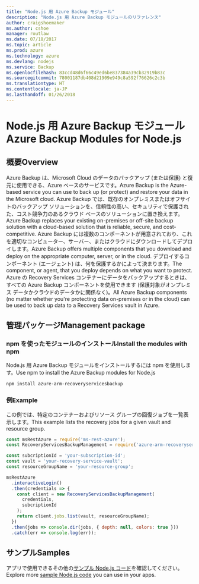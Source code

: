 ```yaml
---
title: "Node.js 用 Azure Backup モジュール"
description: "Node.js 用 Azure Backup モジュールのリファレンス"
author: craigshoemaker
ms.author: cshoe
manager: routlaw
ms.date: 07/18/2017
ms.topic: article
ms.prod: azure
ms.technology: azure
ms.devlang: nodejs
ms.service: Backup
ms.openlocfilehash: 83ccd48d6f66c49ed6be837384a39cb32919b83c
ms.sourcegitcommit: 78001187db408d21909e949c8a592f76626c2c3b
ms.translationtype: HT
ms.contentlocale: ja-JP
ms.lasthandoff: 01/26/2018
---
```

# <a name="azure-backup-modules-for-nodejs"></a><span data-ttu-id="e8cd1-103">Node.js 用 Azure Backup モジュール</span><span class="sxs-lookup"><span data-stu-id="e8cd1-103">Azure Backup Modules for Node.js</span></span>

## <a name="overview"></a><span data-ttu-id="e8cd1-104">概要</span><span class="sxs-lookup"><span data-stu-id="e8cd1-104">Overview</span></span>

<span data-ttu-id="e8cd1-105">Azure Backup は、Microsoft Cloud のデータのバックアップ (または保護) と復元に使用できる、Azure ベースのサービスです。</span><span class="sxs-lookup"><span data-stu-id="e8cd1-105">Azure Backup is the Azure-based service you can use to back up (or protect) and restore your data in the Microsoft cloud.</span></span> <span data-ttu-id="e8cd1-106">Azure Backup では、既存のオンプレミスまたはオフサイトのバックアップ ソリューションを、信頼性の高い、セキュリティで保護された、コスト競争力のあるクラウド ベースのソリューションに置き換えます。</span><span class="sxs-lookup"><span data-stu-id="e8cd1-106">Azure Backup replaces your existing on-premises or off-site backup solution with a cloud-based solution that is reliable, secure, and cost-competitive.</span></span> <span data-ttu-id="e8cd1-107">Azure Backup には複数のコンポーネントが用意されており、これを適切なコンピューター、サーバー、またはクラウドにダウンロードしてデプロイします。</span><span class="sxs-lookup"><span data-stu-id="e8cd1-107">Azure Backup offers multiple components that you download and deploy on the appropriate computer, server, or in the cloud.</span></span> <span data-ttu-id="e8cd1-108">デプロイするコンポーネント (エージェント) は、何を保護するかによって決まります。</span><span class="sxs-lookup"><span data-stu-id="e8cd1-108">The component, or agent, that you deploy depends on what you want to protect.</span></span> <span data-ttu-id="e8cd1-109">Azure の Recovery Services コンテナーにデータをバックアップするときは、すべての Azure Backup コンポーネントを使用できます (保護対象がオンプレミス データかクラウドのデータかに関係なく)。</span><span class="sxs-lookup"><span data-stu-id="e8cd1-109">All Azure Backup components (no matter whether you're protecting data on-premises or in the cloud) can be used to back up data to a Recovery Services vault in Azure.</span></span> 

## <a name="management-package"></a><span data-ttu-id="e8cd1-110">管理パッケージ</span><span class="sxs-lookup"><span data-stu-id="e8cd1-110">Management package</span></span>

### <a name="install-the-modules-with-npm"></a><span data-ttu-id="e8cd1-111">npm を使ったモジュールのインストール</span><span class="sxs-lookup"><span data-stu-id="e8cd1-111">Install the modules with npm</span></span>

<span data-ttu-id="e8cd1-112">Node.js 用 Azure Backup モジュールをインストールするには npm を使用します。</span><span class="sxs-lookup"><span data-stu-id="e8cd1-112">Use npm to install the Azure Backup modules for Node.js</span></span>

```bash
npm install azure-arm-recoveryservicesbackup
```

### <a name="example"></a><span data-ttu-id="e8cd1-113">例</span><span class="sxs-lookup"><span data-stu-id="e8cd1-113">Example</span></span>

<span data-ttu-id="e8cd1-114">この例では、特定のコンテナーおよびリソース グループの回復ジョブを一覧表示します。</span><span class="sxs-lookup"><span data-stu-id="e8cd1-114">This example lists the recovery jobs for a given vault and resource group.</span></span>

```javascript
const msRestAzure = require('ms-rest-azure');
const RecoveryServicesBackupManagement = require('azure-arm-recoveryservicesbackup');

const subcriptionId = 'your-subscription-id';
const vault = 'your-recovery-service-vault';
const resourceGroupName = 'your-resource-group';

msRestAzure
  .interactiveLogin()
  .then(credentials => {
    const client = new RecoveryServicesBackupManagement(
      credentials,
      subcriptionId
    );
    return client.jobs.list(vault, resourceGroupName);
  })
  .then(jobs => console.dir(jobs, { depth: null, colors: true }))
  .catch(err => console.log(err));
```

## <a name="samples"></a><span data-ttu-id="e8cd1-115">サンプル</span><span class="sxs-lookup"><span data-stu-id="e8cd1-115">Samples</span></span>

<span data-ttu-id="e8cd1-116">アプリで使用できるその他の[サンプル Node.js コード](https://azure.microsoft.com/resources/samples/?platform=nodejs)を確認してください。</span><span class="sxs-lookup"><span data-stu-id="e8cd1-116">Explore more [sample Node.js code](https://azure.microsoft.com/resources/samples/?platform=nodejs) you can use in your apps.</span></span>
